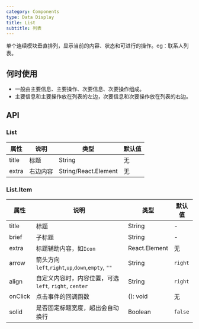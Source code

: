 ```yaml
---
category: Components
type: Data Display
title: List
subtitle: 列表
---
```


单个连续模块垂直排列，显示当前的内容、状态和可进行的操作。eg：联系人列表。

## 何时使用

- 一般由主要信息、主要操作、次要信息、次要操作组成。
- 主要信息和主要操作放在列表的左边，次要信息和次要操作放在列表的右边。

## API

### List

| 属性  | 说明     | 类型                 | 默认值 |
| ----- | -------- | -------------------- | ------ |
| title | 标题     | String               | 无     |
| extra | 右边内容 | String/React.Element | 无     |

### List.Item

| 属性    | 说明                                                  | 类型          | 默认值  |
| ------- | ----------------------------------------------------- | ------------- | ------- |
| title   | 标题                                                  | String        | -       |
| brief   | 子标题                                                | String        | -       |
| extra   | 标题辅助内容，如`Icon`                                | React.Element | 无      |
| arrow   | 箭头方向`left`,`right`,`up`,`down`,`empty`, `""`      | String        | `right` |
| align   | 自定义内容时，内容位置，可选`left`, `right`, `center` | String        | `right` |
| onClick | 点击事件的回调函数                                    | (): void      | 无      |
| solid   | 是否固定标题宽度，超出会自动换行                      | Boolean       | `false` |
